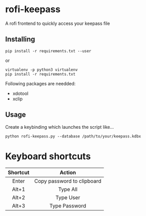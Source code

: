 # rofi-keepass

A rofi frontend to quickly access your keepass file

## Installing

`pip install -r requirements.txt --user`

or

```
virtualenv -p python3 virtualenv
pip install -r requirements.txt
```

Following packages are needded:

- xdotool
- xclip

## Usage

Create a keybinding which launches the script like...

`python rofi-keepass.py --database /path/to/your/keepass.kdbx`


# Keyboard shortcuts

|  Shortcut |     Action    |
|:---------:|:-------------:|
|  Enter    |   Copy password to clipboard    |
|  Alt+1    |   Type All    |
|  Alt+2    |   Type User   |
|  Alt+3    | Type Password |  

